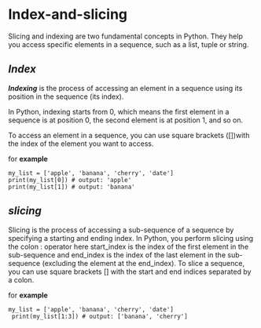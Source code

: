 # Index-and-slicing
Slicing and indexing are two fundamental concepts in Python. They help you access specific elements in a sequence, such as a list, tuple or string.
## *Index*
***Indexing*** is the process of accessing an element in a sequence using its position in the sequence (its index).

In Python, indexing starts from 0, which means the first element in a sequence is at position 0, the second element is at position 1, and so on.

To access an element in a sequence, you can use square brackets ([])with the index of the element you want to access. 

 for **example**

    my_list = ['apple', 'banana', 'cherry', 'date']
    print(my_list[0]) # output: 'apple'
    print(my_list[1]) # output: 'banana'

## *slicing*
 Slicing is the process of accessing a sub-sequence of a sequence by specifying a starting and ending index. In Python, you perform slicing using the colon : operator
 here start_index is the index of the first element in the sub-sequence and end_index is the index of the last element in the sub-sequence (excluding the element at the end_index). To slice a sequence, you can use square brackets [] with the start and end indices separated by a colon.

 for **example**

    my_list = ['apple', 'banana', 'cherry', 'date']
     print(my_list[1:3]) # output: ['banana', 'cherry']

 
